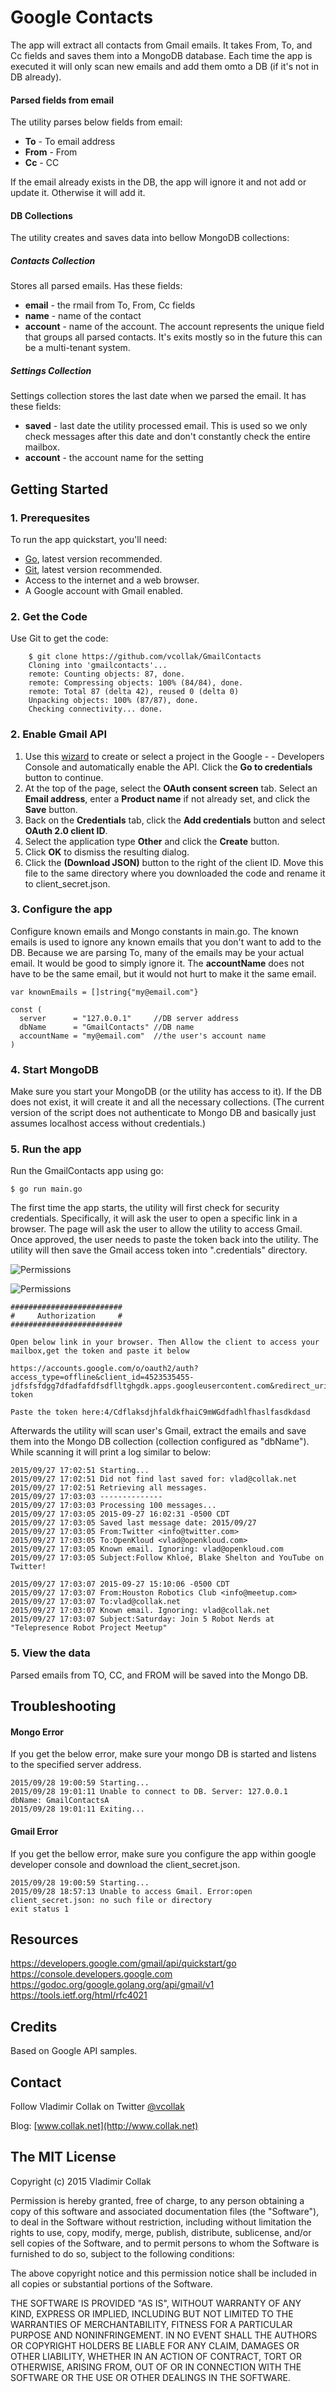 # Google Contacts

The app will extract all contacts from Gmail emails. It takes From, To, and Cc fields and saves them into a MongoDB database. Each time the app is executed it will only scan new emails and add them omto a DB (if it's not in DB already).

#### Parsed fields from email
The utility parses below fields from email:

- **To** - To email address
- **From** - From
- **Cc** - CC

If the email already exists in the DB, the app will ignore it and not add or update it. Otherwise it will add it.


#### DB Collections
The utility creates and saves data into bellow MongoDB collections:

##### Contacts Collection
Stores all parsed emails. Has these fields:
- **email** -  the rmail from To, From, Cc fields
- **name** -  name of the contact
- **account** - name of the account. The account represents the unique field that groups all parsed contacts. It's exits mostly so in the future this can be a multi-tenant system.

##### Settings Collection
Settings collection stores the last date when we parsed the email. It has these fields:
- **saved** - last date the utility processed email. This is used so we only check messages after this date and don't constantly check the entire mailbox.
- **account** - the account name for the setting



## Getting Started

### 1. Prerequesites
To run the app quickstart, you'll need:

- [Go](https://golang.org/), latest version recommended.
- [Git](https://git-scm.com/), latest version recommended.
- Access to the internet and a web browser.
- A Google account with Gmail enabled.


### 2. Get the Code

Use Git to get the code:

        $ git clone https://github.com/vcollak/GmailContacts
        Cloning into 'gmailcontacts'...
        remote: Counting objects: 87, done.
        remote: Compressing objects: 100% (84/84), done.
        remote: Total 87 (delta 42), reused 0 (delta 0)
        Unpacking objects: 100% (87/87), done.
        Checking connectivity... done.



### 2. Enable Gmail API
1.  Use this [wizard](https://console.developers.google.com/start/api?id=gmail) to create or select a project in the Google  - - Developers Console and automatically enable the API. Click the **Go to credentials** button to continue.
2. At the top of the page, select the **OAuth consent screen** tab. Select an **Email address**, enter a **Product name** if not already set, and click the **Save** button.
3. Back on the **Credentials** tab, click the **Add credentials** button and select **OAuth 2.0 client ID**.
4. Select the application type **Other** and click the **Create** button.
5. Click **OK** to dismiss the resulting dialog.
6. Click the  **(Download JSON)** button to the right of the client ID. Move this file to the same directory where you downloaded the code and rename it to client_secret.json.

### 3. Configure the app

Configure known emails and Mongo constants in main.go. The known emails is used to ignore any known emails that you don't want to add to the DB. Because we are parsing To, many of the emails may be your actual email. It would be good to simply ignore it. The **accountName** does not have to be the same email, but it would not hurt to make it the same email.

    var knownEmails = []string{"my@email.com"}

    const (
      server      = "127.0.0.1"     //DB server address
      dbName      = "GmailContacts" //DB name
      accountName = "my@email.com"  //the user's account name
    )



### 4. Start MongoDB
Make sure you start your MongoDB (or the utility has access to it). If the DB does not exist, it will create it and all the necessary collections. (The current version of the script does not authenticate to Mongo DB and basically just assumes localhost access without credentials.)

### 5. Run the app
Run the GmailContacts app using go:

    $ go run main.go


The first time the app starts, the utility will first check for security credentials. Specifically, it will ask the user to open a specific link in a browser. The page will ask the user to allow the utility to access Gmail. Once approved, the user needs to paste the token back into the utility. The utility will then save the Gmail access token into ".credentials" directory.

![Permissions](images/perm.png)

![Permissions](images/token.png)




    #########################
    #     Authorization     #
    #########################

    Open below link in your browser. Then Allow the client to access your mailbox,get the token and paste it below

    https://accounts.google.com/o/oauth2/auth?access_type=offline&client_id=4523535455-jdfsfsfdgg7dfadfafdfsdflltghgdk.apps.googleusercontent.com&redirect_uri=urn%3Aieaf%3Afg%3Aoauth%3A2.0%3Aoob&response_type=code&scope=https%3A%2F%2Fwww.googleapis.com%2Fauth%2Fgmail.readonly&state=state-token

    Paste the token here:4/CdflaksdjhfaldkfhaiC9mWGdfadhlfhaslfasdkdasd

Afterwards the utility will scan user's Gmail, extract the emails and save them into the Mongo DB collection (collection configured as "dbName"). While scanning it will print a log similar to below:

    2015/09/27 17:02:51 Starting...
    2015/09/27 17:02:51 Did not find last saved for: vlad@collak.net
    2015/09/27 17:02:51 Retrieving all messages.
    2015/09/27 17:03:03 --------------
    2015/09/27 17:03:03 Processing 100 messages...
    2015/09/27 17:03:05 2015-09-27 16:02:31 -0500 CDT
    2015/09/27 17:03:05 Saved last message date: 2015/09/27
    2015/09/27 17:03:05 From:Twitter <info@twitter.com>
    2015/09/27 17:03:05 To:OpenKloud <vlad@openkloud.com>
    2015/09/27 17:03:05 Known email. Ignoring: vlad@openkloud.com
    2015/09/27 17:03:05 Subject:Follow Khloé, Blake Shelton and YouTube on Twitter!

    2015/09/27 17:03:07 2015-09-27 15:10:06 -0500 CDT
    2015/09/27 17:03:07 From:Houston Robotics Club <info@meetup.com>
    2015/09/27 17:03:07 To:vlad@collak.net
    2015/09/27 17:03:07 Known email. Ignoring: vlad@collak.net
    2015/09/27 17:03:07 Subject:Saturday: Join 5 Robot Nerds at "Telepresence Robot Project Meetup"


### 5. View the data
Parsed emails from TO, CC, and FROM will be saved into the Mongo DB.


Troubleshooting
--------

#### Mongo Error
If you get the below error, make sure your mongo DB is started and listens to the specified server address.  


    2015/09/28 19:00:59 Starting...
    2015/09/28 19:01:11 Unable to connect to DB. Server: 127.0.0.1  dbName: GmailContactsA
    2015/09/28 19:01:11 Exiting...

#### Gmail Error
If you get the bellow error, make sure you configure the app within google developer console and download the client_secret.json.

    2015/09/28 19:00:59 Starting...
    2015/09/28 18:57:13 Unable to access Gmail. Error:open client_secret.json: no such file or directory
    exit status 1


Resources
-------
https://developers.google.com/gmail/api/quickstart/go
https://console.developers.google.com
https://godoc.org/google.golang.org/api/gmail/v1
https://tools.ietf.org/html/rfc4021


Credits
-------
Based on Google API samples.


Contact
-------
Follow Vladimir Collak on Twitter [@vcollak](https://twitter.com/vcollak)

Blog: [www.collak.net](http://www.collak.net)


The MIT License
-------

Copyright (c) 2015 Vladimir Collak

Permission is hereby granted, free of charge, to any person obtaining a copy
of this software and associated documentation files (the "Software"), to deal
in the Software without restriction, including without limitation the rights
to use, copy, modify, merge, publish, distribute, sublicense, and/or sell
copies of the Software, and to permit persons to whom the Software is
furnished to do so, subject to the following conditions:

The above copyright notice and this permission notice shall be included in
all copies or substantial portions of the Software.

THE SOFTWARE IS PROVIDED "AS IS", WITHOUT WARRANTY OF ANY KIND, EXPRESS OR
IMPLIED, INCLUDING BUT NOT LIMITED TO THE WARRANTIES OF MERCHANTABILITY,
FITNESS FOR A PARTICULAR PURPOSE AND NONINFRINGEMENT. IN NO EVENT SHALL THE
AUTHORS OR COPYRIGHT HOLDERS BE LIABLE FOR ANY CLAIM, DAMAGES OR OTHER
LIABILITY, WHETHER IN AN ACTION OF CONTRACT, TORT OR OTHERWISE, ARISING FROM,
OUT OF OR IN CONNECTION WITH THE SOFTWARE OR THE USE OR OTHER DEALINGS IN
THE SOFTWARE.
